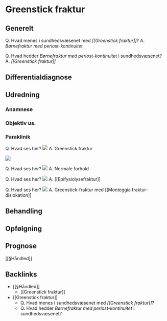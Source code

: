 # Greenstick fraktur
## Generelt
Q. Hvad menes i sundhedsvæsenet med *[[Greenstick fraktur]]*? 
A. *Børnefraktur med periost-kontinuitet*

Q. Hvad hedder *Børnefraktur med periost-kontinuitet* i sundhedsvæsenet? 
A. *[[Greenstick fraktur]]* 

## Differentialdiagnose


## Udredning
### Anamnese

### Objektiv us.

### Paraklinik
Q. Hvad ses her?
![](BearImages/FF05369D-D39B-4637-8CE8-684FEAC90B31-80814-00012105BA78876C/9D477C0E-5B22-42E2-8B52-919E39A39D63.png)
A. Greenstick fraktur

![](BearImages/F4D20F9E-27F2-404D-9BB6-55F2F4FE6AFA-80814-0001210E5D9DB2E2/9A0535C9-F188-451C-AE6B-FF2C8F56863C.png)

Q. Hvad ses her?
![](BearImages/4C357F8D-180B-40B0-9166-3ACDF7DF5092-80814-0001210C0225D695/DDF84114-E785-43CC-95E5-FDE06F8DAF2C.png)
A. Normale forhold

Q. Hvad ses her?
![](BearImages/74D55802-E757-497B-B840-92E710BFEA66-80814-0001211501B84361/9CCABBCE-38EF-421C-B2BA-CEED969FE6F1.png)
A. [[Epifysiolysefraktur]]

Q. Hvad ses her?
![](BearImages/116FCFB6-3B20-4747-A053-1F681C1B0351-80814-0001212C9EFA4FD6/B0767D92-E634-4943-AB91-23C49C6F8FA2.png)
A. Greenstick-fraktur med [[Monteggia fraktur-dislokation]]


## Behandling


## Opfølgning


## Prognose

[[§Håndled]]

<!-- #anki/tag/med/Radiology #anki/deck/Medicine -->
## Backlinks
* [[§Håndled]]
	* [[Greenstick fraktur]]
* [[Greenstick fraktur]]
	* Q. Hvad menes i sundhedsvæsenet med *[[Greenstick fraktur]]*? 
	* Q. Hvad hedder *Børnefraktur med periost-kontinuitet* i sundhedsvæsenet?

<!-- {BearID:6F03C7EB-52B7-4726-A6B9-EFC45E113A64-80814-00012100F2D8EEA1} -->
